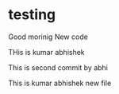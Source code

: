 # testing
Good morinig New code

THis is kumar abhishek

This is second commit by abhi

This is kumar abhishek new file 
